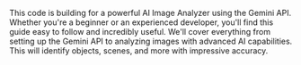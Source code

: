 This code is building for a powerful AI Image Analyzer using the Gemini API.
Whether you're a beginner or an experienced developer, you'll find this guide easy to follow and incredibly useful. 
We'll cover everything from setting up the Gemini API to analyzing images with advanced AI capabilities. 
This will identify objects, scenes, and more with impressive accuracy. 
